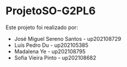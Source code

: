 # ProjetoSO-G2PL6

Este projeto foi realizado por:
  
  - José Miguel Sereno Santos - up202108729
  - Luís Pedro Du - up202105385
  - Madalena Ye - up202108795
  - Sofia Vieira Pinto - up202108682
